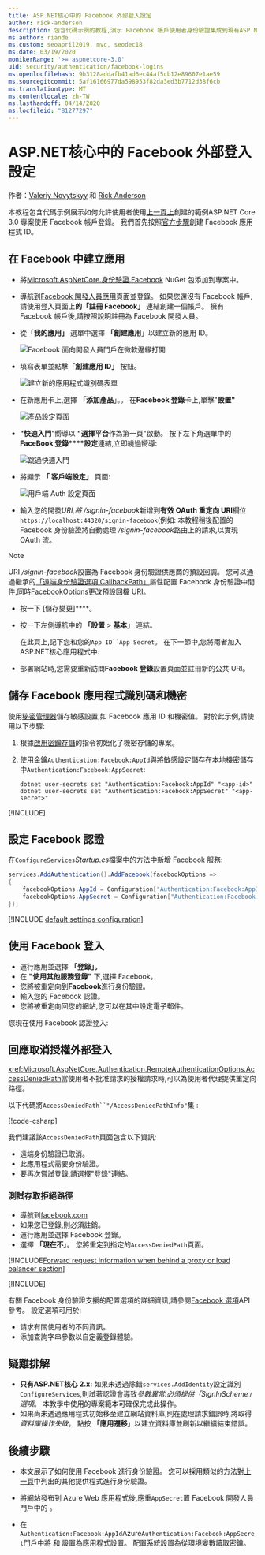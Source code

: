 ```yaml
---
title: ASP.NET核心中的 Facebook 外部登入設定
author: rick-anderson
description: 包含代碼示例的教程,演示 Facebook 帳戶使用者身份驗證集成到現有ASP.NET核心應用。
ms.author: riande
ms.custom: seoapril2019, mvc, seodec18
ms.date: 03/19/2020
monikerRange: '>= aspnetcore-3.0'
uid: security/authentication/facebook-logins
ms.openlocfilehash: 9b3128addafb41ad6ec44af5cb12e89607e1ae59
ms.sourcegitcommit: 5af16166977da598953f82da3ed3b7712d38f6cb
ms.translationtype: MT
ms.contentlocale: zh-TW
ms.lasthandoff: 04/14/2020
ms.locfileid: "81277297"
---
```

# <a name="facebook-external-login-setup-in-aspnet-core"></a>ASP.NET核心中的 Facebook 外部登入設定

作者：[Valeriy Novytskyy](https://github.com/01binary) 和 [Rick Anderson](https://twitter.com/RickAndMSFT)

<!-- per @rick-anderson and scott addie, don't update images. Remove images and point the customer to the FB set up page. FB needs to maintain  instructions to get key and secret.
-->

本教程包含代碼示例展示如何允許使用者使用[上一頁上](xref:security/authentication/social/index)創建的範例ASP.NET Core 3.0 專案使用 Facebook 帳戶登錄。 我們首先按照[官方步驟](https://developers.facebook.com)創建 Facebook 應用程式 ID。

## <a name="create-the-app-in-facebook"></a>在 Facebook 中建立應用

* 將[Microsoft.AspNetCore.身份驗證.Facebook](https://www.nuget.org/packages/Microsoft.AspNetCore.Authentication.Facebook) NuGet 包添加到專案中。

* 導航到[Facebook 開發人員應用](https://developers.facebook.com/apps/)頁面並登錄。 如果您還沒有 Facebook 帳戶,請使用登入頁面上**的「註冊 Facebook」** 連結創建一個帳戶。  擁有 Facebook 帳戶後,請按照說明註冊為 Facebook 開發人員。

* 從「**我的應用」** 選單中選擇 **「創建應用**」以建立新的應用 ID。

   ![Facebook 面向開發人員門戶在微軟邊緣打開](index/_static/FBMyApps.png)

* 填寫表單並點擊「**創建應用 ID」** 按鈕。

  ![建立新的應用程式識別碼表單](index/_static/FBNewAppId.png)

* 在新應用卡上,選擇 **「添加產品**」。。  在**Facebook 登錄**卡上,單擊"**設置"** 

  ![產品設定頁面](index/_static/FBProductSetup.png)

* **"快速入門**"嚮導以 **"選擇平台**作為第一頁"啟動。 按下左下角選單中的**FaceBook 登錄****設定**連結,立即繞過嚮導:

  ![跳過快速入門](index/_static/FBSkipQuickStart.png)

* 將顯示 **「 客戶端設定」** 頁面:

  ![用戶端 Auth 設定頁面](index/_static/FBOAuthSetup.png)

* 輸入您的開發*URI,將 /signin-facebook*新增到**有效 OAuth 重定向 URI**欄位`https://localhost:44320/signin-facebook`(例如: 本教程稍後配置的 Facebook 身份驗證將自動處理 */signin-facebook*路由上的請求,以實現 OAuth 流。

> [!NOTE]
> URI */signin-facebook*設置為 Facebook 身份驗證供應商的預設回調。 您可以通過繼承的[「遠端身份驗證選項.CallbackPath」](/dotnet/api/microsoft.aspnetcore.authentication.remoteauthenticationoptions.callbackpath)屬性配置 Facebook 身份驗證中間件,同時[FacebookOptions](/dotnet/api/microsoft.aspnetcore.authentication.facebook.facebookoptions)更改預設回檔 URI。

* 按一下 [儲存變更]****。

* 按一下左側導航中的 **「設置** > **基本」** 連結。

  在此頁上,記下您和您的`App ID``App Secret`。 在下一節中,您將兩者加入ASP.NET核心應用程式中:

* 部署網站時,您需要重新訪問**Facebook 登錄**設置頁面並註冊新的公共 URI。

## <a name="store-the-facebook-app-id-and-secret"></a>儲存 Facebook 應用程式識別碼和機密

使用[秘密管理器](xref:security/app-secrets)儲存敏感設置,如 Facebook 應用 ID 和機密值。 對於此示例,請使用以下步驟:

1. 根據[啟用密鑰存儲](xref:security/app-secrets#enable-secret-storage)的指令初始化了機密存儲的專案。
1. 使用金鑰`Authentication:Facebook:AppId`與將敏感設定儲存在本地機密儲存中`Authentication:Facebook:AppSecret`:

    ```dotnetcli
    dotnet user-secrets set "Authentication:Facebook:AppId" "<app-id>"
    dotnet user-secrets set "Authentication:Facebook:AppSecret" "<app-secret>"
    ```

[!INCLUDE[](~/includes/environmentVarableColon.md)]

## <a name="configure-facebook-authentication"></a>設定 Facebook 認證

在`ConfigureServices`*Startup.cs*檔案中的方法中新增 Facebook 服務:

```csharp
services.AddAuthentication().AddFacebook(facebookOptions =>
{
    facebookOptions.AppId = Configuration["Authentication:Facebook:AppId"];
    facebookOptions.AppSecret = Configuration["Authentication:Facebook:AppSecret"];
});
```

[!INCLUDE [default settings configuration](includes/default-settings.md)]

## <a name="sign-in-with-facebook"></a>使用 Facebook 登入

* 運行應用並選擇 **「登錄」。** 
* 在 **"使用其他服務登錄"** 下,選擇 Facebook。
* 您將被重定向到**Facebook**進行身份驗證。
* 輸入您的 Facebook 認證。
* 您將被重定向回您的網站,您可以在其中設定電子郵件。

您現在使用 Facebook 認證登入:

<a name="react"></a>

## <a name="react-to-cancel-authorize-external-sign-in"></a>回應取消授權外部登入

<xref:Microsoft.AspNetCore.Authentication.RemoteAuthenticationOptions.AccessDeniedPath>當使用者不批准請求的授權請求時,可以為使用者代理提供重定向路徑。

以下代碼將`AccessDeniedPath``"/AccessDeniedPathInfo"`集 :

[!code-csharp[](~/security/authentication/social/social-code/StartupAccessDeniedPath.cs?name=snippetFB)]

我們建議該`AccessDeniedPath`頁面包含以下資訊:

*  遠端身份驗證已取消。
* 此應用程式需要身份驗證。
* 要再次嘗試登錄,請選擇"登錄"連結。

### <a name="test-accessdeniedpath"></a>測試存取拒絕路徑

* 導航到[facebook.com](https://www.facebook.com/)
* 如果您已登錄,則必須註銷。
* 運行應用並選擇 Facebook 登錄。
* 選擇 **「現在不**」。 您將重定到指定的`AccessDeniedPath`頁面。

<!-- End of React  -->
[!INCLUDE[Forward request information when behind a proxy or load balancer section](includes/forwarded-headers-middleware.md)]

[!INCLUDE[](includes/chain-auth-providers.md)]

有關 Facebook 身份驗證支援的配置選項的詳細資訊,請參閱[Facebook 選項](/dotnet/api/microsoft.aspnetcore.builder.facebookoptions)API 參考。 設定選項可用於:

* 請求有關使用者的不同資訊。
* 添加查詢字串參數以自定義登錄體驗。

## <a name="troubleshooting"></a>疑難排解

* **只有ASP.NET核心 2.x:** 如果未透過除錯`services.AddIdentity`設定識別`ConfigureServices`,則試著認證會導致*參數異常:必須提供「SignInScheme」選項*。 本教學中使用的專案範本可確保完成此操作。
* 如果尚未透過應用程式初始移至建立網站資料庫,則在處理請求錯誤時,將取得*資料庫操作失敗*。 點按 **「應用遷移**」以建立資料庫並刷新以繼續結束錯誤。

## <a name="next-steps"></a>後續步驟

* 本文展示了如何使用 Facebook 進行身份驗證。 您可以採用類似的方法對[上一頁](xref:security/authentication/social/index)中列出的其他提供程式進行身份驗證。

* 將網站發布到 Azure Web 應用程式後,應重`AppSecret`置 Facebook 開發人員門戶中的 。

* 在`Authentication:Facebook:AppId`Azure`Authentication:Facebook:AppSecret`門戶中將 和 設置為應用程式設置。 配置系統設置為從環境變數讀取密鑰。
